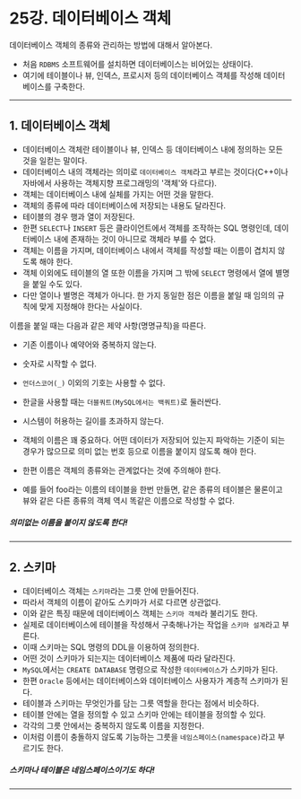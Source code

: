 # 25강. 데이터베이스 객체
데이터베이스 객체의 종류와 관리하는 방법에 대해서 알아본다.

- 처음 `RDBMS` 소프트웨어를 설치하면 데이터베이스는 비어있는 상태이다.
- 여기에 테이블이나 뷰, 인덱스, 프로시저 등의 데이터베이스 객체를 작성해 데이터베이스를 구축한다.

---

## 1. 데이터베이스 객체
- 데이터베이스 객체란 테이블이나 뷰, 인덱스 등 데이터베이스 내에 정의하는 모든 것을 일컫는 말이다.
- 데이터베이스 내의 객체라는 의미로 `데이터베이스 객체`라고 부르는 것이다(C++이나 자바에서 사용하는 객체지향 프로그래밍의 '객체'와 다르다).
- 객체는 데이터베이스 내에 실체를 가지는 어떤 것을 말한다.
- 객체의 종류에 따라 데이터베이스에 저장되는 내용도 달라진다.
- 테이블의 경우 행과 열이 저장된다.
- 한편 `SELECT`나 `INSERT` 등은 클라이언트에서 객체를 조작하는 SQL 명령인데, 데이터베이스 내에 존재하는 것이 아니므로 객체라 부를 수 없다.
- 객체는 이름을 가지며, 데이터베이스 내에서 객체를 작성할 때는 이름이 겹치지 않도록 해야 한다.
- 객체 이외에도 테이블의 열 또한 이름을 가지며 그 밖에 `SELECT` 명령에서 열에 별명을 붙일 수도 있다.
- 다만 열이나 별명은 객체가 아니다. 한 가지 동일한 점은 이름을 붙일 때 임의의 규칙에 맞게 지정해야 한다는 사실이다.

이름을 붙일 때는 다음과 같은 제약 사항(명명규칙)을 따른다.
- 기존 이름이나 예약어와 중복하지 않는다.
- 숫자로 시작할 수 없다.
- `언더스코어(_)` 이외의 기호는 사용할 수 없다.
- 한글을 사용할 때는 `더블쿼트(MySQL에서는 백쿼트)`로 둘러싼다.
- 시스템이 허용하는 길이를 초과하지 않는다.

- 객체의 이름은 꽤 중요하다. 어떤 데이터가 저장되어 있는지 파악하는 기준이 되는 경우가 많으므로 의미 없는 번호 등으로 이름을 붙이지 않도록 해야 한다.
- 한편 이름은 객체의 종류와는 관계없다는 것에 주의해야 한다.
- 예를 들어 foo라는 이름의 테이블을 한번 만들면, 같은 종류의 테이블은 물론이고 뷰와 같은 다른 종류의 객체 역시 똑같은 이름으로 작성할 수 없다.

##### 의미없는 이름을 붙이지 않도록 한다!

---

## 2. 스키마
- 데이터베이스 객체는 `스키마`라는 그릇 안에 만들어진다.
- 따라서 객체의 이름이 같아도 스키마가 서로 다르면 상관없다.
- 이와 같은 특징 때문에 데이터베이스 객체는 `스키마 객체`라 불리기도 한다.
- 실제로 데이터베이스에 테이블을 작성해서 구축해나가는 작업을 `스키마 설계`라고 부른다.
- 이때 스키마는 SQL 명령의 DDL을 이용하여 정의한다.
- 어떤 것이 스키마가 되는지는 데이터베이스 제품에 따라 달라진다.
- `MySQL`에서는 `CREATE DATABASE` 명령으로 작성한 `데이터베이스`가 스키마가 된다.
- 한편 `Oracle` 등에서는 데이터베이스와 데이터베이스 사용자가 계층적 스키마가 된다.
- 테이블과 스키마는 무엇인가를 담는 그릇 역할을 한다는 점에서 비슷하다.
- 테이블 안에는 열을 정의할 수 있고 스키마 안에는 테이블을 정의할 수 있다.
- 각각의 그릇 안에서는 중복하지 않도록 이름을 지정한다.
- 이처럼 이름이 충돌하지 않도록 기능하는 그릇을 `네임스페이스(namespace)`라고 부르기도 한다.

##### 스키마나 테이블은 네임스페이스이기도 하다!

---